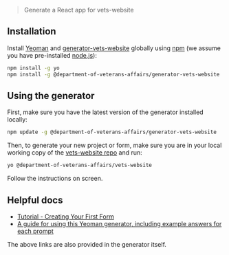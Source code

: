 > Generate a React app for vets-website

## Installation

Install [Yeoman](http://yeoman.io) and [generator-vets-website](https://github.com/department-of-veterans-affairs/generator-vets-website) globally using [npm](https://www.npmjs.com/) (we assume you have pre-installed [node.js](https://nodejs.org/)):

```bash
npm install -g yo
npm install -g @department-of-veterans-affairs/generator-vets-website
```

## Using the generator

First, make sure you have the latest version of the generator installed locally:

```bash
npm update -g @department-of-veterans-affairs/generator-vets-website
```

Then, to generate your new project or form, make sure you are in your local working copy of the [vets-website repo](https://github.com/department-of-veterans-affairs/vets-website) and run:

```bash
yo @department-of-veterans-affairs/vets-website
```

Follow the instructions on screen.

## Helpful docs

- [Tutorial - Creating Your First Form](https://department-of-veterans-affairs.github.io/va-digital-services-platform-docs/docs/vets-developer-docs/vets-website/forms/form-tutorial.html)
- [A guide for using this Yeoman generator, including example answers for each prompt](https://github.com/department-of-veterans-affairs/vets-website/blob/master/docs/GeneratorOptions.md)

The above links are also provided in the generator itself.
